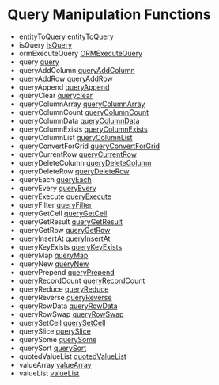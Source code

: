 # Query Manipulation Functions

- entityToQuery [entityToQuery](functions/entityToQuery.md)
- isQuery [isQuery](functions/isQuery.md)
- ormExecuteQuery [ORMExecuteQuery](functions/ORMExecuteQuery.md)
- query [query](functions/query.md)
- queryAddColumn [queryAddColumn](functions/queryAddColumn.md)
- queryAddRow [queryAddRow](functions/queryAddRow.md)
- queryAppend [queryAppend](functions/queryAppend.md)
- queryClear [queryclear](functions/queryclear.md)
- queryColumnArray [queryColumnArray](functions/queryColumnArray.md)
- queryColumnCount [queryColumnCount](functions/queryColumnCount.md)
- queryColumnData [queryColumnData](functions/queryColumnData.md)
- queryColumnExists [queryColumnExists](functions/queryColumnExists.md)
- queryColumnList [queryColumnList](functions/queryColumnList.md)
- queryConvertForGrid [queryConvertForGrid](functions/queryConvertForGrid.md)
- queryCurrentRow [queryCurrentRow](functions/queryCurrentRow.md)
- queryDeleteColumn [queryDeleteColumn](functions/queryDeleteColumn.md)
- queryDeleteRow [queryDeleteRow](functions/queryDeleteRow.md)
- queryEach [queryEach](functions/queryEach.md)
- queryEvery [queryEvery](functions/queryEvery.md)
- queryExecute [queryExecute](functions/queryExecute.md)
- queryFilter [queryFilter](functions/queryFilter.md)
- queryGetCell [queryGetCell](functions/queryGetCell.md)
- queryGetResult [queryGetResult](functions/queryGetResult.md)
- queryGetRow [queryGetRow](functions/queryGetRow.md)
- queryInsertAt [queryInsertAt](functions/queryInsertAt.md)
- queryKeyExists [queryKeyExists](functions/queryKeyExists.md)
- queryMap [queryMap](functions/queryMap.md)
- queryNew [queryNew](functions/queryNew.md)
- queryPrepend [queryPrepend](functions/queryPrepend.md)
- queryRecordCount [queryRecordCount](functions/queryRecordCount.md)
- queryReduce [queryReduce](functions/queryReduce.md)
- queryReverse [queryReverse](functions/queryReverse.md)
- queryRowData [queryRowData](functions/queryRowData.md)
- queryRowSwap [queryRowSwap](functions/queryRowSwap.md)
- querySetCell [querySetCell](functions/querySetCell.md)
- querySlice [querySlice](functions/querySlice.md)
- querySome [querySome](functions/querySome.md)
- querySort [querySort](functions/querySort.md)
- quotedValueList [quotedValueList](functions/quotedValueList.md)
- valueArray [valueArray](functions/valueArray.md)
- valueList [valueList](functions/valueList.md)
